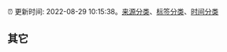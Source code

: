 :alarm_clock: 更新时间: 2022-08-29 10:15:38。[来源分类](../README.md)、[标签分类](../TAGS.md)、[时间分类](../TIMELINE.md)

## 其它



